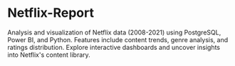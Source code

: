 # Netflix-Report
Analysis and visualization of Netflix data (2008-2021) using PostgreSQL, Power BI, and Python. Features include content trends, genre analysis, and ratings distribution. Explore interactive dashboards and uncover insights into Netflix's content library.
